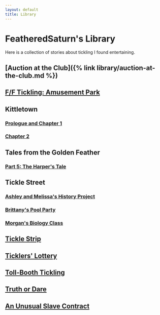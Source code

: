 ```yaml
---
layout: default
title: Library
---
```


# FeatheredSaturn's Library

Here is a collection of stories about tickling I found entertaining.

## [Auction at the Club]({% link library/auction-at-the-club.md %})

## [F/F Tickling: Amusement Park](/library/ff-tickling-amusement-park.html)

## Kittletown

### [Prologue and Chapter 1](/library/kittletown/part-one.html)

### [Chapter 2](/library/kittletown/part-two.html)

## Tales from the Golden Feather

### [Part 5: The Harper's Tale](/library/tales-from-the-golden-feather/harpers-tale.html)

## Tickle Street

### [Ashley and Melissa's History Project](/library/tickle-street/ashley-and-melissas-history-project.html)

### [Brittany's Pool Party](/library/tickle-street/brittanys-pool-party.html)

### [Morgan's Biology Class](/library/tickle-street/morgans-biology-class.html)

## [Tickle Strip](/library/tickle-strip.html)

## [Ticklers' Lottery](/library/ticklers-lottery.html)

## [Toll-Booth Tickling](/library/toll-booth-tickling.html)

## [Truth or Dare](/library/truth-or-dare.html)

## [An Unusual Slave Contract](/library/unusual-slave-contract.html)